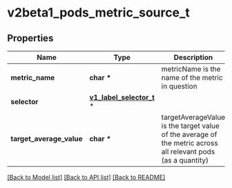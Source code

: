 # v2beta1_pods_metric_source_t

## Properties
Name | Type | Description | Notes
------------ | ------------- | ------------- | -------------
**metric_name** | **char \*** | metricName is the name of the metric in question | 
**selector** | [**v1_label_selector_t**](v1_label_selector.md) \* |  | [optional] 
**target_average_value** | **char \*** | targetAverageValue is the target value of the average of the metric across all relevant pods (as a quantity) | 

[[Back to Model list]](../README.md#documentation-for-models) [[Back to API list]](../README.md#documentation-for-api-endpoints) [[Back to README]](../README.md)


